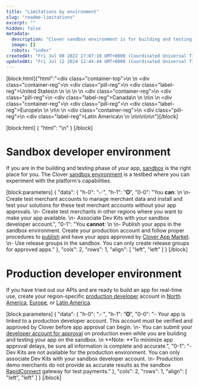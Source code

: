 ```yaml
---
title: "Limitations by environment"
slug: "readme-limitations"
excerpt: ""
hidden: false
metadata: 
  description: "Clover sandbox environment is for building and testing apps; the production environment is to  build an app for real-time use. This topic provides the limitations for each environment."
  image: []
  robots: "index"
createdAt: "Fri Jul 08 2022 17:07:10 GMT+0000 (Coordinated Universal Time)"
updatedAt: "Fri Jul 12 2024 12:44:44 GMT+0000 (Coordinated Universal Time)"
---
```

[block:html]{"html":"<div class=\"container-top\">\n  <!--United States-->\n  <div class=\"container-reg\">\n    <div class=\"pill-reg\">\n      <div class=\"label-reg\">United States</div>\n    </div>\n  </div>\n  \n  <!--Canada-->\n  <div class=\"container-reg\">\n    <div class=\"pill-reg\">\n      <div class=\"label-reg\">Canada</div>\n    </div>\n  </div>\n\n  <!--Europe-->\n  <div class=\"container-reg\">\n    <div class=\"pill-reg\">\n      <div class=\"label-reg\">Europe</div>\n    </div>\n  </div>\n\n  <!--Latin America-->\n  <div class=\"container-reg\">\n    <div class=\"pill-reg\">\n      <div class=\"label-reg\">Latin America</div>\n    </div>\n  </div>\n</div>\n\n\n<!--Css-->\n<style>\n.container-top {\n  top: -15px;\n  position: relative;\n  margin-bottom: -5px;\n}\n\n.container-reg {\n  align-items: center;\n  min-width: auto; \n  width: fit-content;\n  text-align: left;\n  overflow: auto;\n  display: inline-block; \n}\n\n/*Pill format REG*/\n.pill-reg {\n  background: #44BB44;\n  border: .5px solid #44BB44;\n  margin-left: 5px;\n  overflow: auto;\n  display: flex; \n  justify-content: center; \n  align-items: center; \n  border-radius: 10px;\n  height: 1.8rem;\n  margin-top: 10px;\n  margin-bottom: 1.5px; \n  padding: 0 10px; \n}\n\n/*Text FORMAT inside REG pills */\n.pill-reg .label-reg, \n.pill-reg__addon .label-reg \n{\n  font-style: normal;\n  font-weight: normal;\n  font-size: 12px;\n  color: #fff;\n  vertical-align: middle;\n  margin: 0;\n  padding: 0 5px;\n}\n</style>"}[/block]

[block:html]
{
  "html": "<!--JIRA DS-3008; Region pill icon added to topic on 2.27.2023-->\n<!--JIRA DS-5749; Replaced: https://www.clover.com and replace it with https://www.clover.com/global-developer-home to access the global developer platform only for the North America region.-->"
}
[/block]


# Sandbox developer environment

If you are in the building and testing phase of your app, [sandbox](https://docs.clover.com/docs/create-a-sandbox-account) is the right place for you. The Clover [sandbox environment](https://sandbox.dev.clover.com/developers) is a testbed where you can experiment with the platform's capabilities. 

[block:parameters]
{
  "data": {
    "h-0": "✅",
    "h-1": "❎",
    "0-0": "You **can**:  \n  \n- Create test merchant accounts to manage merchant data and install and test your solutions for these test merchant accounts without your app approvals.  \n- Create test merchants in other regions where you want to make your app available.  \n- Associate Dev Kits with your sandbox developer account.",
    "0-1": "You **cannot**:  \n  \n- Publish your apps in the sandbox environment. Create your production account and follow proper procedures to [publish](https://docs.clover.com/docs/clover-app-approval-process) and have your apps approved by [Clover App Market](https://www.clover.com/appmarket).  \n- Use release groups in the sandbox. You can only create release groups for approved apps."
  },
  "cols": 2,
  "rows": 1,
  "align": [
    "left",
    "left"
  ]
}
[/block]


# Production developer environment

If you have tried out our APIs and are ready to build an app for real-time use, create your region-specific [production developer](https://docs.clover.com/docs/developer-accounts) account in [North America](https://www.clover.com/global-developer-home), [Europe](https://www.eu.clover.com/developer-home/create-account), or [Latin America](https://www.la.clover.com/developer-home/create-account).

[block:parameters]
{
  "data": {
    "h-0": "✅",
    "h-1": "❎",
    "0-0": "- Your app is linked to a production developer account. This account must be verified and approved by Clover before app approval can begin.  \n- You can submit your [developer account for approval](https://docs.clover.com/docs/developer-account-approval) on production even while you are building and testing your app on the sandbox.  \n  **Note: **To minimize app approval delays, be sure all information is complete and accurate.",
    "0-1": "- Dev Kits are not available for the production environment. You can only associate Dev Kits with your sandbox developer account.  \n- Production demo merchants do not provide as accurate results as the sandbox [RapidConnect](https://www.rapidconnect.com/rcpub/pubapp/RapidConnectPub/) gateway for test payments."
  },
  "cols": 2,
  "rows": 1,
  "align": [
    "left",
    "left"
  ]
}
[/block]
